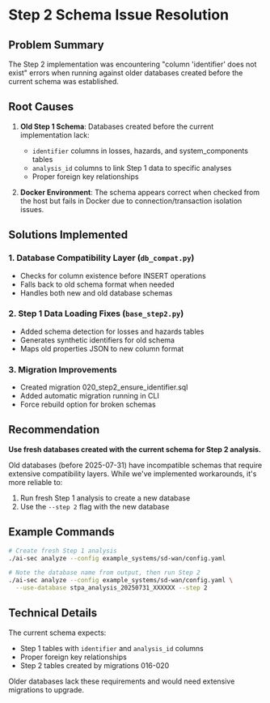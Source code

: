 # Step 2 Schema Issue Resolution

## Problem Summary
The Step 2 implementation was encountering "column 'identifier' does not exist" errors when running against older databases created before the current schema was established.

## Root Causes
1. **Old Step 1 Schema**: Databases created before the current implementation lack:
   - `identifier` columns in losses, hazards, and system_components tables
   - `analysis_id` columns to link Step 1 data to specific analyses
   - Proper foreign key relationships

2. **Docker Environment**: The schema appears correct when checked from the host but fails in Docker due to connection/transaction isolation issues.

## Solutions Implemented

### 1. Database Compatibility Layer (`db_compat.py`)
- Checks for column existence before INSERT operations
- Falls back to old schema format when needed
- Handles both new and old database schemas

### 2. Step 1 Data Loading Fixes (`base_step2.py`)
- Added schema detection for losses and hazards tables
- Generates synthetic identifiers for old schema
- Maps old properties JSON to new column format

### 3. Migration Improvements
- Created migration 020_step2_ensure_identifier.sql
- Added automatic migration running in CLI
- Force rebuild option for broken schemas

## Recommendation
**Use fresh databases created with the current schema for Step 2 analysis.**

Old databases (before 2025-07-31) have incompatible schemas that require extensive compatibility layers. While we've implemented workarounds, it's more reliable to:

1. Run fresh Step 1 analysis to create a new database
2. Use the `--step 2` flag with the new database

## Example Commands
```bash
# Create fresh Step 1 analysis
./ai-sec analyze --config example_systems/sd-wan/config.yaml

# Note the database name from output, then run Step 2
./ai-sec analyze --config example_systems/sd-wan/config.yaml \
  --use-database stpa_analysis_20250731_XXXXXX --step 2
```

## Technical Details
The current schema expects:
- Step 1 tables with `identifier` and `analysis_id` columns
- Proper foreign key relationships
- Step 2 tables created by migrations 016-020

Older databases lack these requirements and would need extensive migrations to upgrade.